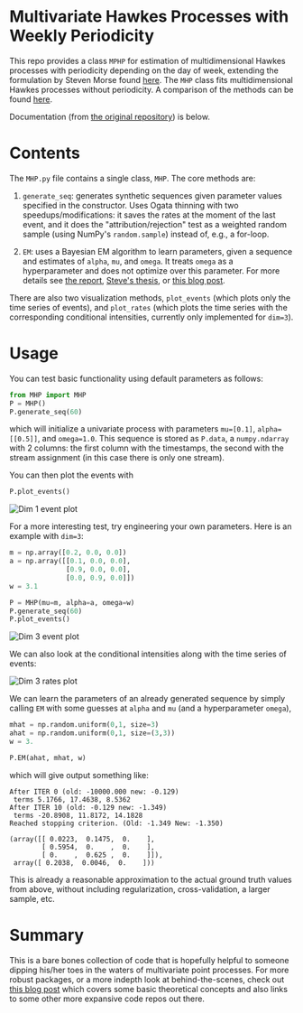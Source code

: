 # Multivariate Hawkes Processes with Weekly Periodicity

This repo provides a class `MPHP` for estimation of multidimensional Hawkes processes with periodicity depending on the day of week, extending the formulation by Steven Morse found [here](https://github.com/stmorse/hawkes). The `MHP` class fits multidimensional Hawkes processes without periodicity. A comparison of the methods can be found [here](https://github.com/humnetlab/hawkes-process/blob/master/MPHP%20demonstration.ipynb).

Documentation (from [the original repository](https://github.com/stmorse/hawkes)) is below.

# Contents

The `MHP.py` file contains a single class, `MHP`.  The core methods are:

1. `generate_seq`: generates synthetic sequences given parameter values specified in the constructor.  Uses Ogata thinning with two speedups/modifications: it saves the rates at the moment of the last event, and it does the "attribution/rejection" test as a weighted random sample (using NumPy's `random.sample`) instead of, e.g., a for-loop.

2. `EM`: uses a Bayesian EM algorithm to learn parameters, given a sequence and estimates of `alpha`, `mu`, and `omega`.  It treats `omega` as a hyperparameter and does not optimize over this parameter.  For more details see [the report](https://stmorse.github.io/docs/6-867-final-writeup.pdf), [Steve's thesis](https://stmorse.github.io/docs/orc-thesis.pdf), or [this blog post](https://stmorse.github.io/blog).

There are also two visualization methods, `plot_events` (which plots only the time series of events), and `plot_rates` (which plots the time series with the corresponding conditional intensities, currently only implemented for `dim=3`).


# Usage

You can test basic functionality using default parameters as follows:
```python
from MHP import MHP
P = MHP()
P.generate_seq(60)
```
which will initialize a univariate process with parameters `mu=[0.1]`, `alpha=[[0.5]]`, and `omega=1.0`.  This sequence is stored as `P.data`, a `numpy.ndarray` with 2 columns: the first column with the timestamps, the second with the stream assignment (in this case there is only one stream).

You can then plot the events with
```python
P.plot_events()
```

![Dim 1 event plot](img/example_events_dim1.png)

For a more interesting test, try engineering your own parameters.  Here is an example with `dim=3`:
```python
m = np.array([0.2, 0.0, 0.0])
a = np.array([[0.1, 0.0, 0.0], 
              [0.9, 0.0, 0.0],
              [0.0, 0.9, 0.0]])
w = 3.1

P = MHP(mu=m, alpha=a, omega=w)
P.generate_seq(60)
P.plot_events()
```

![Dim 3 event plot](img/example_events_dim3.png)

We can also look at the conditional intensities along with the time series of events:

![Dim 3 rates plot](img/example_rates_dim3.png)


We can learn the parameters of an already generated sequence by simply calling `EM` with some guesses at `alpha` and `mu` (and a hyperparameter `omega`),
```python
mhat = np.random.uniform(0,1, size=3)
ahat = np.random.uniform(0,1, size=(3,3))
w = 3.

P.EM(ahat, mhat, w)
```
which will give output something like:
```
After ITER 0 (old: -10000.000 new: -0.129)
 terms 5.1766, 17.4638, 8.5362
After ITER 10 (old: -0.129 new: -1.349)
 terms -20.8908, 11.8172, 14.1828
Reached stopping criterion. (Old: -1.349 New: -1.350)

(array([[ 0.0223,  0.1475,  0.    ],
        [ 0.5954,  0.    ,  0.    ],
        [ 0.    ,  0.625 ,  0.    ]]), 
 array([ 0.2038,  0.0046,  0.    ]))
```

This is already a reasonable approximation to the actual ground truth values from above, without including regularization, cross-validation, a larger sample, etc.


# Summary

This is a bare bones collection of code that is hopefully helpful to someone dipping his/her toes in the waters of multivariate point processes.  For more robust packages, or a more indepth look at behind-the-scenes, check out [this blog post](https://stmorse.github.io/journal/Hawkes-python.html) which covers some basic theoretical concepts and also links to some other more expansive code repos out there.

